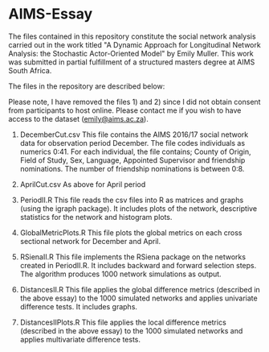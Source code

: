 # AIMS-Essay

The files contained in this repository constitute the social network analysis carried out in the work titled "A Dynamic Approach for Longitudinal Network Analysis: the Stochastic Actor-Oriented Model" by Emily Muller. This work was submitted in partial fulfillment of a structured masters degree at AIMS South Africa.

The files in the repository are described below:

Please note, I have removed the files 1) and 2) since I did not obtain consent from participants to host online. Please contact me if you wish to have access to the dataset (emily@aims.ac.za). 

1) DecemberCut.csv
This file contains the AIMS 2016/17 social network data for observation period December. The file codes individuals as numerics 0:41. For each individual, the file contains; County of Origin, Field of Study, Sex, Language, Appointed Supervisor and friendship nominations. The number of friendship nominations is between 0:8.

2) AprilCut.csv
As above for April period

3) PeriodII.R
This file reads the csv files into R as matrices and graphs (using the igraph package). It includes plots of the network, descriptive statistics for the network and histogram plots.

7) GlobalMetricPlots.R
This file plots the global metrics on each cross sectional network for December and April. 

4) RSienaII.R
This file implements the RSiena package on the networks created in PeriodII.R. It includes backward and forward selection steps. The algorithm produces 1000 network simulations as output.

5) DistancesII.R
This file applies the global difference metrics (described in the above essay) to the 1000 simulated networks and applies univariate difference tests. It includes graphs.

6) DistancesIIPlots.R
This file applies the local difference metrics (described in the above essay) to the 1000 simulated networks and applies multivariate difference tests. 

